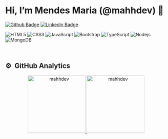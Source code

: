 # Hi, I’m Mendes Maria (@mahhdev) :crystal_ball:

[![Github Badge](https://img.shields.io/badge/-Github-000?style=flat-square&logo=Github&logoColor=white&link=https://github.com/mahhdev)](https://github.com/mahhdev/)
[![Linkedin Badge](https://img.shields.io/badge/-LinkedIn-blue?style=flat-square&logo=Linkedin&logoColor=white&link=https://www.linkedin.com/in/maria-odete-mendes-23750316b/)](https://www.linkedin.com/in/maria-odete-mendes-23750316b/)

![HTML5](https://img.shields.io/badge/-Html5-000000?style=flat&logo=HTML5)
![CSS3](https://img.shields.io/badge/-Css3-000000?style=flat&logo=css3&logoColor=1572B6)
![JavaScript](https://img.shields.io/badge/-JavaScript-black?style=flat-square&logo=javascript)
![Bootstrap](https://img.shields.io/badge/-Bootstrap-000000?style=flat&logo=bootstrap&logoColor=563D7C)
![TypeScript](https://img.shields.io/badge/-TypeScript-000000?style=flat&logo=typescript)
![Nodejs](https://img.shields.io/badge/-Nodejs-black?style=flat-square&logo=Nodejs)
![MongoDB](https://img.shields.io/badge/-MongoDB-000000?style=flat&logo=mongodb)

<br />

## ⚙️ &nbsp;GitHub Analytics
<p align="center">
  <a href="https://github.com/mahhdev/">
    <img height="180em" src="https://github-readme-stats.vercel.app/api/top-langs?username=mahhdev&show_icons=true&locale=pt-BR&layout=compact&theme=dark" alt="mahhdev" />
    <img height="180em" src="https://github-readme-stats.vercel.app/api?username=mahhdev&show_icons=true&locale=pt-BR&theme=dark" alt="mahhdev" />
  </a>
</p>

